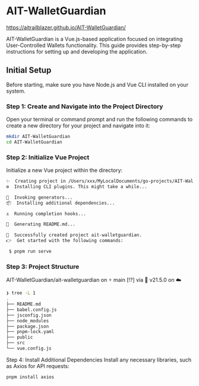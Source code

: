 # AIT-WalletGuardian
https://aitrailblazer.github.io/AIT-WalletGuardian/

AIT-WalletGuardian is a Vue.js-based application focused on integrating User-Controlled Wallets functionality. This guide provides step-by-step instructions for setting up and developing the application.

## Initial Setup

Before starting, make sure you have Node.js and Vue CLI installed on your system.

### Step 1: Create and Navigate into the Project Directory

Open your terminal or command prompt and run the following commands to create a new directory for your project and navigate into it:

```bash
mkdir AIT-WalletGuardian
cd AIT-WalletGuardian
```

### Step 2: Initialize Vue Project
Initialize a new Vue project within the directory:

```bash
✨  Creating project in /Users/xxx/MyLocalDocuments/go-projects/AIT-WalletGuardian/ait-walletguardian.
⚙️  Installing CLI plugins. This might take a while...

🚀  Invoking generators...
📦  Installing additional dependencies...

⚓  Running completion hooks...

📄  Generating README.md...

🎉  Successfully created project ait-walletguardian.
👉  Get started with the following commands:

 $ pnpm run serve
 ```

### Step 3: Project Structure

 AIT-WalletGuardian/ait-walletguardian on  main [!?] via  v21.5.0 on ☁️  

 ```bash
❯ tree -L 1
.
├── README.md
├── babel.config.js
├── jsconfig.json
├── node_modules
├── package.json
├── pnpm-lock.yaml
├── public
├── src
└── vue.config.js
 ```


 Step 4: Install Additional Dependencies
Install any necessary libraries, such as Axios for API requests:

```bash
pnpm install axios
```
